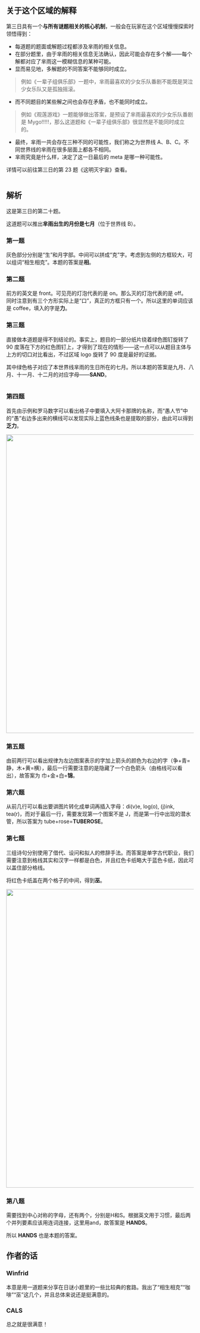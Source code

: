 ## 关于这个区域的解释

第三日具有一个**与所有谜题相关的核心机制**，一般会在玩家在这个区域慢慢探索时领悟得到：

- 每道题的题面或解题过程都涉及芈雨的相关信息。
- 在部分题里，由于芈雨的相关信息无法确认，因此可能会存在多个解——每个解都对应了芈雨这一模糊信息的某种可能。
- 显而易见地，多解题的不同答案不能够同时成立。

> 例如《一辈子组俱乐部》一题中，芈雨最喜欢的少女乐队番剧不能既是哭泣少女乐队又是孤独摇滚。

- 而不同题目的某些解之间也会存在矛盾，也不能同时成立。

> 例如《观莲游戏》一题能够做出答案，是预设了芈雨最喜欢的少女乐队番剧是 Mygo!!!!!，那么这道题和《一辈子组俱乐部》很显然是不能同时成立的。

- 最终，芈雨一共会存在三种不同的可能性，我们称之为世界线 A、B、C。不同世界线的芈雨在很多层面上都各不相同。
- 芈雨究竟是什么样，决定了这一日最后的 meta 是哪一种可能性。

详情可以前往第三日的第 23 题《这明灭宇宙》查看。

<img class="puzzle-image" src="media/solution/day3_premeta/4.webp" alt="">

## 解析

这是第三日的第二十题。

这道题可以推出**芈雨出生的月份是七月**（位于世界线 B）。

### 第一题

灰色部分分别是“生”和月字部。中间可以拼成“克”字。考虑到左侧的方框较大，可以组词“相生相克”。本题的答案是**相**。

### 第二题

前方的英文是 front。可见亮的灯泡代表的是 on。那么灭的灯泡代表的是 off。  
同时注意到有三个方形实际上是“口”，真正的方框只有一个。所以这里的单词应该是 coffee，填入的字是**力**。

### 第三题

直接做本道题是得不到结论的。事实上，题目的一部分纸片绕着绿色图钉旋转了 90 度落在下方的红色图钉上，才得到了现在的情形——这一点可以从题目主体与上方的切口对比看出，不过区域 logo 旋转了 90 度是最好的证据。 

其中绿色格子对应了本世界线芈雨的生日所在的七月。所以本题的答案是九月、八月、十一月、十二月的对应字母——**SAND**。

<img class="puzzle-image" src="media/solution/day3_20/3.webp" alt="" >

### 第四题

首先由示例和罗马数字可以看出格子中要填入大阿卡那牌的名称，而“愚人节”中的“愚”右边多出来的横线可以发现实际上蓝色线条也是提取的部分，由此可以得到**乏力**。

<img class="puzzle-image" src="media/solution/day3_20/1.webp" alt="" style="width:800px" >

### 第五题

由前两行可以看出规律为左边图案表示的字加上箭头的颜色为右边的字（争+青=静，木+黄=横），最后一行需要注意的是隐藏了一个白色箭头（由格线可以看出），故答案为 巾+金+白=**锦**。

### 第六题

从前几行可以看出要讲图片转化成单词再插入字母：di(v)e, log(o), (j)ink, tea(r)，而对于最后一行，需要发现第一个图案不是 J，而是第一行中出现的潜水管，所以答案为 tube+rose=**TUBEROSE**。

### 第七题

三组诗句分别使用了借代、设问和拟人的修辞手法。而答案是单字古代职业，我们需要注意到格线其实和汉字一样都是白色，并且红色卡纸略大于蓝色卡纸，因此可以盖住部分格线。

将红色卡纸盖在两个格子的中间，得到**巫**。

<img class="puzzle-image" src="media/solution/day3_20/2.webp" alt="" style="width:800px">

### 第八题

需要找到中心对称的字母，还有两个，分别是H和S。根据英文用于习惯，最后两个并列要素应该用连词连接，这里用and，故答案是 **HANDS**。

所以 **HANDS** 也是本题的答案。

## 作者的话

### Winfrid

本意是用一道题来分享在日谜小题里的一些比较典的套路。我出了“相生相克”“咖啡”“巫”这几个，并且总体来说还是挺满意的。

### CALS

总之就是很满意！